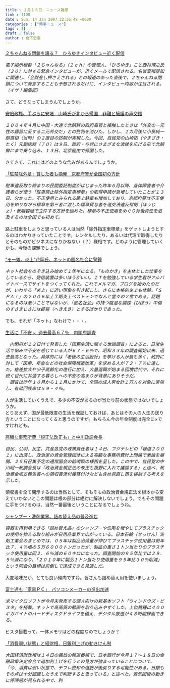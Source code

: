 ```yaml
---
title : １月１５日　ニュース雑感
link : 1108
date : Sun, 14 Jan 2007 22:36:48 +0000
categories : ["時事ニュース"]
tags : []
draft : false
author : 倉下忠憲
---
```


<A HREF="http://www.iza.ne.jp/news/newsarticle/34969/" TARGET="_blank">２ちゃんねる閉鎖を語る？　ひろゆきインタビュー近く配信</A><BR><BR><I>電子掲示板群「２ちゃんねる」（２ｃｈ）の管理人、「ひろゆき」こと西村博之氏（３０）に対する緊急インタビューが、近くメールで配信される。名誉棄損訴訟に関連し、「全財産し押さえされる」との報道のあった直後で、２ちゃんねる閉鎖について発言することも予想されるだけに、インタビュー内容が注目される。（イザ！編集部）</I><BR><BR>さて、どうなってしまうんでしょうか。<BR><BR><A HREF="http://www.iza.ne.jp/news/newsarticle/politics/diplomacy/34861/" TARGET="_blank">安倍政権、手ぶらに安堵　山崎氏が北から帰国　非難と擁護の声交錯</A><BR><BR><I>２００４年４月に中国・大連で北朝鮮の政府高官と接触したときは「外交の一元性の趣旨に反する二元外交だ」との批判を浴びた。しかし、１カ月後に小泉純一郎首相（当時）の２度目の訪朝が実現した。今回、自民党の山崎拓（やまざき・たく）元副総裁（７０）は９日、政府・与党にさまざまな波紋を広げる形で北朝鮮にまで乗り込み、１３日、北京経由で帰国した。</I><BR><BR>さてさて、これにはどのような含みがあるんでしょうか。<BR><BR><A HREF="http://www.iza.ne.jp/news/newsarticle/event/crime/34997/" TARGET="_blank">「駐禁除外章」貸した者も摘発　京都府警が全国初の方針</A><BR><BR><I>駐車違反取り締まりの民間委託制度がはじまった昨年６月以降、身体障害者や介護者らが使う「駐車禁止除外指定車標章」の取得申請が急増していたことが１３日、分かった。不正使用とみられる路上駐車も増加しており、京都府警は不正使用を知りながら標章を第三者に渡した標章貸与者を道交法違反幇助（ほうじょ）・教唆容疑で立件する方針を固めた。標章の不正使用をめぐり背後責任を追及するのは全国でも初めて。</I><BR><BR>路上駐車をしようと思っている人は当然「除外指定車標章」をゲットしようとするのはわかりきっていたことです。レンタルしたり、あるいは代理で取得したりとそのものがビジネスになりかねない（？）様相です。どのように管理していくかも、今後の課題でしょう。<BR><BR><A HREF="http://www.iza.ne.jp/news/newsarticle/it/internet/34768/" TARGET="_blank">“モー娘。炎上”花岡氏、ネットの匿名社会に警鐘</A><BR><BR><I>ネット社会をのぞき込み始めて１年半になる。「ものかき」を主体とした仕事をしているから、発信装置は多いほうがいい。ＩＴを勉強している学生君がアルバイトベースでサイトをつくってくれた。これでメルマガ、ブログを始めたのだが、いわゆる「炎上」に近い現象を引き起こし、さらに本格的炎上も体験。「ＳＰＡ！」の２００６年上半期炎上ベストテンでなんと堂々の２位である。話題になるのは悪いことではないが、「匿名社会」の持つ陰湿な誹謗（ひぼう）中傷のすさまじさには辟易（へきえき）とするばかりであった。</I><BR><BR>でも、それが「ネット」なわけで・・・。<BR><BR><A HREF="http://www.iza.ne.jp/news/newsarticle/politics/dompolicy/34951/" TARGET="_blank">生活に「不安」、過去最高６７％　内閣府調査</A><BR><BR><I>　内閣府が１３日付で発表した「国民生活に関する世論調査」によると、日常生活で悩みや不安を感じている人が６７・６％で、昭和３３年の調査開始以来、過去最高となった。具体的には「老後の生活設計」を挙げる人が最も多く、政府に対して「医療、年金などの社会保障構造改革」を求める人が７２・７％に達した。格差拡大や少子高齢化の進行に加え、大量退職が始まる団塊世代や、それに続く世代に共通する暮らしへの不安の高まりが背景にありそうだ。<BR>　調査は昨年１０月から１１月にかけて、全国の成人男女計１万人を対象に実施し、有効回収率は５９・４％。</I><BR><BR>人が生活していくうえで、多少の不安があるのが当たり前の状態ではないでしょうか。<BR>とりあえず、国が最低限度の生活を保証しておけば、あとはその人の人生の送り方ということになってくると思うのですが。もちろん今の年金制度は完全に×ですけれども。<BR><BR><A HREF="http://www.iza.ne.jp/news/newsarticle/politics/politicsit/34988/" TARGET="_blank">高額な事務所費「規正法改正も」と中川政調会長</A><BR><BR><I>自民、公明、民主、共産各党の政策責任者は１４日、フジテレビの「報道２００１」に出演し、政治家の資金管理団体による高額な事務所費計上問題で激論を展開、２５日召集予定の通常国会の前哨戦の様相を呈した。この中で、自民党の中川昭一政調会長は「政治資金規正法の改正も視野に入れて議論する」と述べ、政治資金収支報告書への領収書添付義務付けなども含め見直し策を検討する考えを示した。</I><BR><BR>領収書を全て開示するのは当然として、そもそもの政治資金規正法を根本から変えていかないとこの問題は根の部分は絶対に解決しないでしょう。でもその問題に手をつけるのは、当然一番最後ということになるでしょうね。<BR><BR><A HREF="http://www.asahi.com/business/update/0114/008.html" TARGET="_blank">シャンプー・洗剤業界、詰め替え品の普及進む</A><BR><BR><I>容器を再利用できる「詰め替え品」のシャンプーや洗剤を増やしてプラスチックの使用を抑える取り組みが日用品業界で広がっている。日本石鹸（せっけん）洗剤工業会のまとめでは、０５年は製品出荷量が伸びてプラスチック使用量は前年比７．４％増の５万６０００トンだったが、製品の重さ１トン当たりのプラスチック使用量は同２．６％減の６０キロになった。調査開始の９５年比では２９．５％減になり、「２０１０年に製品１トン当たり使用量を９５年比３０％削減」という同会の目標は前倒しで達成できる見通しだ。</I><BR><BR>大変地味だが、とても良い傾向ですね。皆さんも詰め替え用を使いましょう。<BR><BR><A HREF="http://www.asahi.com/business/update/0114/002.html" TARGET="_blank">富士通も「家電ＰＣ」　パソコンメーカーの進出加速</A><BR><BR><I>米マイクロソフトが今月末発売する個人向けの新基本ソフト「ウィンドウズ・ビスタ」を搭載。ネットで高画質の動画を取り込みやすくした。上位機種は４００ギガバイトのハードディスクドライブを備え、デジタル放送が４８時間録画できる。</I> <BR><BR>ビスタ搭載って、一体メモリはどの程度なのでしょうか？<BR><BR><A HREF="http://www.yomiuri.co.jp/atmoney/news/20070114ib22.htm" TARGET="_blank">「消費弱い状態」と経財相、日銀利上げの動きけん制</A><BR><BR><I>大田経済財政相は１４日の民放の報道番組で、日本銀行が今月１７～１８日の金融政策決定会合で追加利上げを行うとの見方が強まっていることについて、「今、消費は弱い状態で、デフレ脱却の道筋が後戻りする可能性がある。日銀もその点は十分認識したうえで判断すると思っている」と述べた。景気回復の動きに停滞感が見られる中で、利